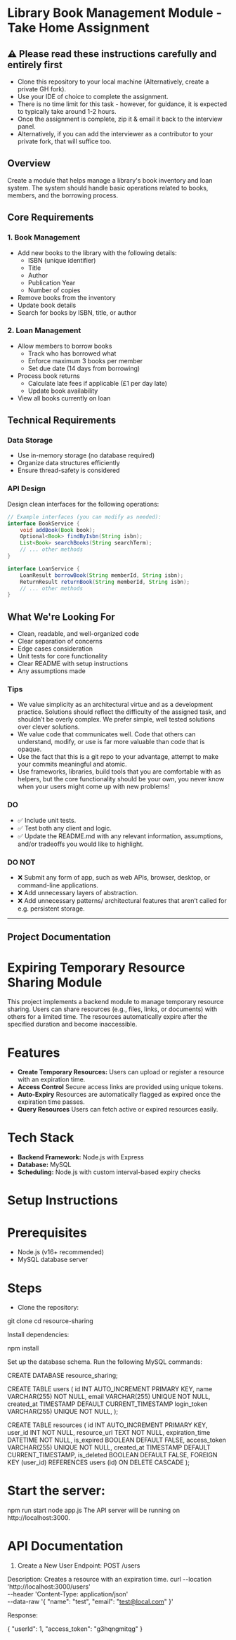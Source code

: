 # Library Book Management Module - Take Home Assignment

## :warning: Please read these instructions carefully and entirely first
* Clone this repository to your local machine (Alternatively, create a private GH fork).
* Use your IDE of choice to complete the assignment.
* There is no time limit for this task - however, for guidance, it is expected to typically take around 1-2 hours.
* Once the assignment is complete, zip it & email it back to the interview panel.
* Alternatively, if you can add the interviewer as a contributor to your private fork, that will suffice too.

## Overview
Create a module that helps manage a library's book inventory and loan system. The system should handle basic operations related to books, members, and the borrowing process.

## Core Requirements

### 1. Book Management
- Add new books to the library with the following details:
  - ISBN (unique identifier)
  - Title
  - Author
  - Publication Year
  - Number of copies
- Remove books from the inventory
- Update book details
- Search for books by ISBN, title, or author

### 2. Loan Management
- Allow members to borrow books
  - Track who has borrowed what
  - Enforce maximum 3 books per member
  - Set due date (14 days from borrowing)
- Process book returns
  - Calculate late fees if applicable (£1 per day late)
  - Update book availability
- View all books currently on loan

## Technical Requirements

### Data Storage
- Use in-memory storage (no database required)
- Organize data structures efficiently
- Ensure thread-safety is considered

### API Design
Design clean interfaces for the following operations:
```java
// Example interfaces (you can modify as needed):
interface BookService {
    void addBook(Book book);
    Optional<Book> findByIsbn(String isbn);
    List<Book> searchBooks(String searchTerm);
    // ... other methods
}

interface LoanService {
    LoanResult borrowBook(String memberId, String isbn);
    ReturnResult returnBook(String memberId, String isbn);
    // ... other methods
}
```

## What We're Looking For
- Clean, readable, and well-organized code
- Clear separation of concerns
- Edge cases consideration
- Unit tests for core functionality
- Clear README with setup instructions
- Any assumptions made

### Tips
* We value simplicity as an architectural virtue and as a development practice. Solutions should reflect the difficulty of the assigned task, and shouldn’t be overly complex. We prefer simple, well tested solutions over clever solutions.
* We value code that communicates well. Code that others can understand, modify, or use is far more valuable than code that is opaque.
* Use the fact that this is a git repo to your advantage, attempt to make your commits meaningful and atomic.
* Use frameworks, libraries, build tools that you are comfortable with as helpers, but the core functionality should be your own, you never know when your users might come up with new problems!

### DO
* ✅ Include unit tests.
* ✅ Test both any client and logic.
* ✅ Update the README.md with any relevant information, assumptions, and/or tradeoffs you would like to highlight.

### DO NOT
* ❌ Submit any form of app, such as web APIs, browser, desktop, or command-line applications.
* ❌ Add unnecessary layers of abstraction.
* ❌ Add unnecessary patterns/ architectural features that aren’t called for e.g. persistent storage.




----------------------------------------------------------------------------------------------------------------

## Project Documentation

# Expiring Temporary Resource Sharing Module
This project implements a backend module to manage temporary resource sharing. Users can share resources (e.g., files, links, or documents) with others for a limited time. The resources automatically expire after the specified duration and become inaccessible.

# **Features**
- **Create Temporary Resources:** Users can upload or register a resource with an expiration time.
- **Access Control** Secure access links are provided using unique tokens.
- **Auto-Expiry** Resources are automatically flagged as expired once the expiration time passes.
- **Query Resources** Users can fetch active or expired resources easily.

# **Tech Stack**

- **Backend Framework:** Node.js with Express
- **Database:** MySQL
- **Scheduling:** Node.js with custom interval-based expiry checks

# **Setup Instructions**

# **Prerequisites**
- Node.js (v16+ recommended)
- MySQL database server

# **Steps**
- Clone the repository:

git clone <repository-url>
cd resource-sharing

Install dependencies:

npm install

Set up the database schema. Run the following MySQL commands:


CREATE DATABASE resource_sharing;

CREATE TABLE users (
    id INT AUTO_INCREMENT PRIMARY KEY,
    name VARCHAR(255) NOT NULL,
    email VARCHAR(255) UNIQUE NOT NULL,
    created_at TIMESTAMP DEFAULT CURRENT_TIMESTAMP
    login_token VARCHAR(255) UNIQUE NOT NULL,
);

CREATE TABLE resources (
    id INT AUTO_INCREMENT PRIMARY KEY,
    user_id INT NOT NULL,
    resource_url TEXT NOT NULL,
    expiration_time DATETIME NOT NULL,
    is_expired BOOLEAN DEFAULT FALSE,
    access_token VARCHAR(255) UNIQUE NOT NULL,
    created_at TIMESTAMP DEFAULT CURRENT_TIMESTAMP,
    is_deleted BOOLEAN DEFAULT FALSE,
    FOREIGN KEY (user_id) REFERENCES users (id) ON DELETE CASCADE
);

# **Start the server:**

npm run start 
node app.js
The API server will be running on http://localhost:3000.

# **API Documentation**

1. Create a New User
Endpoint: POST /users

Description: Creates a resource with an expiration time.
curl --location 'http://localhost:3000/users' \
--header 'Content-Type: application/json' \
--data-raw '{
    "name": "test",
    "email": "test@local.com"
}'

Response:

{
    "userId": 1,
    "access_token": "g3hqngmitqg"
}
